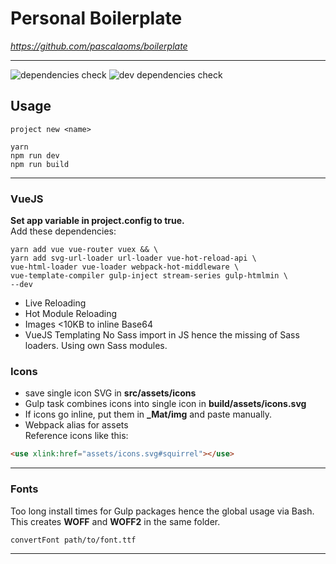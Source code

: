 
# Personal Boilerplate
_https://github.com/pascalaoms/boilerplate_
- - - -
![dependencies check](https://david-dm.org/pascalaoms/boilerplate.svg)
![dev dependencies check](https://david-dm.org/pascalaoms/boilerplate/dev-status.svg)
## Usage
```
project new <name>  

yarn
npm run dev  
npm run build
```

---
### VueJS
**Set app variable in project.config to true.**  
Add these dependencies:
```
yarn add vue vue-router vuex && \
yarn add svg-url-loader url-loader vue-hot-reload-api \
vue-html-loader vue-loader webpack-hot-middleware \
vue-template-compiler gulp-inject stream-series gulp-htmlmin \
--dev
```
* Live Reloading
* Hot Module Reloading  
* Images <10KB to inline Base64
* VueJS Templating
No Sass import in JS hence the missing of Sass loaders. Using own Sass modules.  

### Icons
* save single icon SVG in **src/assets/icons**  
* Gulp task combines icons into single icon in **build/assets/icons.svg**
* If icons go inline, put them in **_Mat/img** and paste manually.
* Webpack alias for assets  
Reference icons like this:
```html
<use xlink:href="assets/icons.svg#squirrel"></use>
```

---

### Fonts
Too long install times for Gulp packages hence the global usage via Bash.  
This creates **WOFF** and **WOFF2** in the same folder.
```
convertFont path/to/font.ttf
```

---
